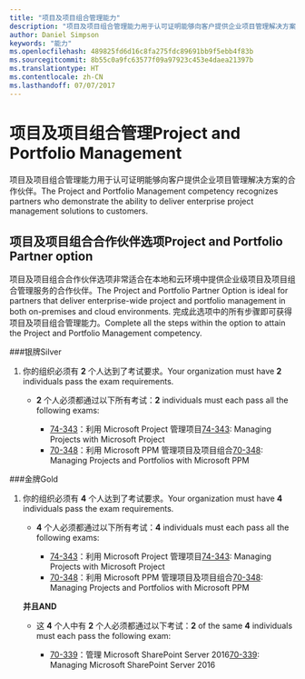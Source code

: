 ```yaml
---
title: "项目及项目组合管理能力"
description: "项目及项目组合管理能力用于认可证明能够向客户提供企业项目管理解决方案的合作伙伴。"
author: Daniel Simpson
keywords: "能力"
ms.openlocfilehash: 489825fd6d16c8fa275fdc89691bb9f5ebb4f83b
ms.sourcegitcommit: 8b55c0a9fc63577f09a97923c453e4daea21397b
ms.translationtype: HT
ms.contentlocale: zh-CN
ms.lasthandoff: 07/07/2017
---
```

# <a name="project-and-portfolio-management"></a><span data-ttu-id="7f54b-104">项目及项目组合管理</span><span class="sxs-lookup"><span data-stu-id="7f54b-104">Project and Portfolio Management</span></span> 
<span data-ttu-id="7f54b-105">项目及项目组合管理能力用于认可证明能够向客户提供企业项目管理解决方案的合作伙伴。</span><span class="sxs-lookup"><span data-stu-id="7f54b-105">The Project and Portfolio Management competency recognizes partners who demonstrate the ability to deliver enterprise project management solutions to customers.</span></span>

## <a name="project-and-portfolio-partner-option"></a><span data-ttu-id="7f54b-106">项目及项目组合合作伙伴选项</span><span class="sxs-lookup"><span data-stu-id="7f54b-106">Project and Portfolio Partner option</span></span>
<span data-ttu-id="7f54b-107">项目及项目组合合作伙伴选项非常适合在本地和云环境中提供企业级项目及项目组合管理服务的合作伙伴。</span><span class="sxs-lookup"><span data-stu-id="7f54b-107">The Project and Portfolio Partner Option is ideal for partners that deliver enterprise-wide project and portfolio management in both on-premises and cloud environments.</span></span> <span data-ttu-id="7f54b-108">完成此选项中的所有步骤即可获得项目及项目组合管理能力。</span><span class="sxs-lookup"><span data-stu-id="7f54b-108">Complete all the steps within the option to attain the Project and Portfolio Management competency.</span></span>

###<a name="silver"></a><span data-ttu-id="7f54b-109">银牌</span><span class="sxs-lookup"><span data-stu-id="7f54b-109">Silver</span></span>
1. <span data-ttu-id="7f54b-110">你的组织必须有 **2** 个人达到了考试要求。</span><span class="sxs-lookup"><span data-stu-id="7f54b-110">Your organization must have **2** individuals pass the exam requirements.</span></span>

    - <span data-ttu-id="7f54b-111">**2** 个人必须都通过以下所有考试：</span><span class="sxs-lookup"><span data-stu-id="7f54b-111">**2** individuals must each pass all the following exams:</span></span>

        * <span data-ttu-id="7f54b-112">[74-343](https://www.microsoft.com/en-us/learning/exam-74-343.aspx)：利用 Microsoft Project 管理项目</span><span class="sxs-lookup"><span data-stu-id="7f54b-112">[74-343](https://www.microsoft.com/en-us/learning/exam-74-343.aspx): Managing Projects with Microsoft Project</span></span>
        * <span data-ttu-id="7f54b-113">[70-348](https://www.microsoft.com/en-us/learning/exam-70-348.aspx)：利用 Microsoft PPM 管理项目及项目组合</span><span class="sxs-lookup"><span data-stu-id="7f54b-113">[70-348](https://www.microsoft.com/en-us/learning/exam-70-348.aspx): Managing Projects and Portfolios with Microsoft PPM</span></span>

###<a name="gold"></a><span data-ttu-id="7f54b-114">金牌</span><span class="sxs-lookup"><span data-stu-id="7f54b-114">Gold</span></span>
1. <span data-ttu-id="7f54b-115">你的组织必须有 **4** 个人达到了考试要求。</span><span class="sxs-lookup"><span data-stu-id="7f54b-115">Your organization must have **4** individuals pass the exam requirements.</span></span>

    - <span data-ttu-id="7f54b-116">**4** 个人必须都通过以下所有考试：</span><span class="sxs-lookup"><span data-stu-id="7f54b-116">**4** individuals must each pass all the following exams:</span></span>

        * <span data-ttu-id="7f54b-117">[74-343](https://www.microsoft.com/en-us/learning/exam-74-343.aspx)：利用 Microsoft Project 管理项目</span><span class="sxs-lookup"><span data-stu-id="7f54b-117">[74-343](https://www.microsoft.com/en-us/learning/exam-74-343.aspx): Managing Projects with Microsoft Project</span></span>
        * <span data-ttu-id="7f54b-118">[70-348](https://www.microsoft.com/en-us/learning/exam-70-348.aspx)：利用 Microsoft PPM 管理项目及项目组合</span><span class="sxs-lookup"><span data-stu-id="7f54b-118">[70-348](https://www.microsoft.com/en-us/learning/exam-70-348.aspx): Managing Projects and Portfolios with Microsoft PPM</span></span>

    **<span data-ttu-id="7f54b-119">并且</span><span class="sxs-lookup"><span data-stu-id="7f54b-119">AND</span></span>** 

    - <span data-ttu-id="7f54b-120">这 **4** 个人中有 **2** 个人必须都通过以下考试：</span><span class="sxs-lookup"><span data-stu-id="7f54b-120">**2** of the same **4** individuals must each pass the following exam:</span></span>

        *  <span data-ttu-id="7f54b-121">[70-339](https://www.microsoft.com/en-us/learning/exam-70-339.aspx)：管理 Microsoft SharePoint Server 2016</span><span class="sxs-lookup"><span data-stu-id="7f54b-121">[70-339](https://www.microsoft.com/en-us/learning/exam-70-339.aspx): Managing Microsoft SharePoint Server 2016</span></span>
